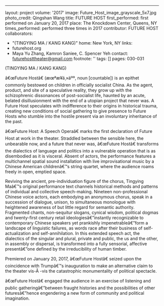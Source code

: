 ---
layout: project
volume: '2017'
image: Future_Host_image_grayscale_5x7.jpg
photo_credit: Qingshan Wang
title: FUTURE HOST
first_performed: first performed on January 20, 2017
place: The Knockdown Center, Queens, NY
times_performed: performed three times in 2017
contributor: FUTURE HOST
collaborators:
- "(TINGYING MA / KANG KANG)"
home: New York, NY
links:
- futurehost.org
- Maya Yu Zhang, Kamron Saniee, C. Spencer Yeh
contact: futurehosttheater@gmail.com
footnote: ''
tags: []
pages: 030-031



 (TINGYING MA / KANG KANG)

â€œFuture Hostâ€ (æœªæ¥ä¸»äºº, noun [countable]) is an epithet commonly bestowed on children in officially socialist China. As the agent, product, and site of a speculative reality, they grow up with the schizophrenic dissonances of post-socialist life, haunted by an acute, belated disillusionment with the end of a utopian project that never was. A Future Host speculates with indifference to their origins in historical trauma, creating new conditions of social gathering to give presence to Future Hosts who stumble into the hostile present via an involuntary inheritance of the past.

â€œFuture Host: A Speech Operaâ€ marks the first declaration of Future Host at work in the theater. Straddled between the sensible here, the unbearable now, and a future that never was, â€œFuture Hostâ€ transforms the dialectics of language and politics into a vulnerable operation that is as disembodied as it is visceral. Absent of actors, the performance features a multichannel spatial sound installation with live improvisational music by a Chinese American childrenâ€™s string quartet, where the audience roams freely in open, emptied space.

Reviving the ancient, pre-individuation figure of the chorus, Tingying Maâ€™s original performance text channels historical methods and patterns of individual and collective speech-making. Nineteen non-professional Chinese voice actors, each embodying an anonymous chorus, speak in a succession of dialogue, unison, to simultaneous monologue with heightened awareness of but little regard for semantic authority. Fragmented chants, non-sequitur slogans, cynical wisdom, political dogmas and twenty-first century retail ideologiesâ€”instantly recognizable to contemporary Chinese speakers yet prankishly impenetrableâ€”form a landscape of linguistic failures, as words race after their business of self-actualization and self-annihilation. In this extended speech act, the dialectics of the singular and plural, private and public, the us and the other, in assembly or dispersal, is transformed into a fully sensorial, affective presentâ€”one defined by the irreducibility of human timber.

Premiered on January 20, 2017, â€œFuture Hostâ€ seized upon the coincidence with Trumpâ€™s inauguration to make an alternative claim to the theater vis-Ã&nbsp;-vis the catastrophic monumentality of political spectacle.

â€œFuture Hostâ€ engaged the audience in an exercise of listening and public gatheringâ€”between fraught histories and the possibilities of other futuresâ€”hence engendering a new form of community and political imagination.

